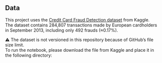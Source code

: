 ## Data

This project uses the [Credit Card Fraud Detection dataset](https://www.kaggle.com/datasets/mlg-ulb/creditcardfraud) from Kaggle.  
The dataset contains 284,807 transactions made by European cardholders in September 2013, including only 492 frauds (≈0.17%).  

⚠️ The dataset is not versioned in this repository because of GitHub’s file size limit.  
To run the notebook, please download the file from Kaggle and place it in the following directory:
